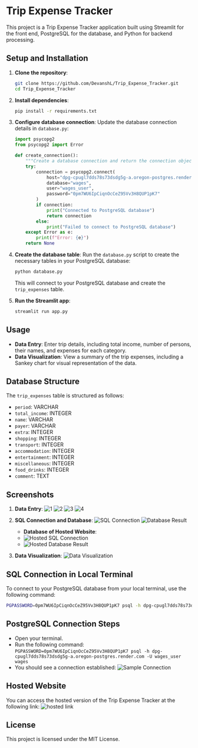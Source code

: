# Trip Expense Tracker

This project is a Trip Expense Tracker application built using Streamlit for the front end, PostgreSQL for the database, and Python for backend processing.

## Setup and Installation

1. **Clone the repository**:
    ```bash
    git clone https://github.com/DevanshL/Trip_Expense_Tracker.git
    cd Trip_Expense_Tracker
    ```

2. **Install dependencies**:
    ```bash
    pip install -r requirements.txt
    ```

3. **Configure database connection**:
    Update the database connection details in `database.py`:
    ```python
    import psycopg2
    from psycopg2 import Error

    def create_connection():
        """Create a database connection and return the connection object."""
        try:
            connection = psycopg2.connect(
                host="dpg-cpugl7dds78s73dsdg5g-a.oregon-postgres.render.com",
                database="wages",
                user="wages_user",
                password="0pm7WU6IpCiqnOcCeZ95Vv3H8QUP1pK7"
            )
            if connection:
                print("Connected to PostgreSQL database")
                return connection
            else:
                print("Failed to connect to PostgreSQL database")
        except Error as e:
            print(f"Error: {e}")
        return None
    ```

4. **Create the database table**:
    Run the `database.py` script to create the necessary tables in your PostgreSQL database:
    ```bash
    python database.py
    ```
    This will connect to your PostgreSQL database and create the `trip_expenses` table.

5. **Run the Streamlit app**:
    ```bash
    streamlit run app.py
    ```

## Usage

- **Data Entry**: Enter trip details, including total income, number of persons, their names, and expenses for each category.
- **Data Visualization**: View a summary of the trip expenses, including a Sankey chart for visual representation of the data.

## Database Structure

The `trip_expenses` table is structured as follows:
- `period`: VARCHAR
- `total_income`: INTEGER
- `name`: VARCHAR
- `payer`: VARCHAR
- `extra`: INTEGER
- `shopping`: INTEGER
- `transport`: INTEGER
- `accommodation`: INTEGER
- `entertainment`: INTEGER
- `miscellaneous`: INTEGER
- `food_drinks`: INTEGER
- `comment`: TEXT

## Screenshots

1. **Data Entry**:
   ![1](https://github.com/DevanshL/Trip_Expense_Tracker/blob/main/Images/1.png?raw=true)
   ![2](https://github.com/DevanshL/Trip_Expense_Tracker/blob/main/Images/2.png?raw=true)
   ![3](https://github.com/DevanshL/Trip_Expense_Tracker/blob/main/Images/3.png?raw=true)
   ![4](https://github.com/DevanshL/Trip_Expense_Tracker/blob/main/Images/4.png?raw=true)

3. **SQL Connection and Database**:
   ![SQL Connection](https://github.com/DevanshL/Trip_Expense_Tracker/blob/main/Images/connection.png?raw=true)
   ![Database Result](https://github.com/DevanshL/Trip_Expense_Tracker/blob/main/Images/sql.png?raw=true)

   - **Database of Hosted Website**:
   - ![Hosted SQL Connection](https://github.com/DevanshL/Trip_Expense_Tracker/blob/main/Images/onlin_sql_connection.png?raw=true)
   - ![Hosted Database Result](https://github.com/DevanshL/Trip_Expense_Tracker/blob/main/Images/hosted_database.png?raw=true)

5. **Data Visualization**:
   ![Data Visualization](https://github.com/DevanshL/Trip_Expense_Tracker/blob/main/Images/plot_of_expenses.png?raw=true)

## SQL Connection in Local Terminal

To connect to your PostgreSQL database from your local terminal, use the following command:
```bash
PGPASSWORD=0pm7WU6IpCiqnOcCeZ95Vv3H8QUP1pK7 psql -h dpg-cpugl7dds78s73dsdg5g-a.oregon-postgres.render.com -U wages_user wages
```

## PostgreSQL Connection Steps

- Open your terminal.
- Run the following command:
  ```PGPASSWORD=0pm7WU6IpCiqnOcCeZ95Vv3H8QUP1pK7 psql -h dpg-cpugl7dds78s73dsdg5g-a.oregon-postgres.render.com -U wages_user wages```
- You should see a connection established:
  ![Sample Connection](https://github.com/DevanshL/Trip_Expense_Tracker/blob/main/Images/sample_connection.png?raw=true)

## Hosted Website
You can access the hosted version of the Trip Expense Tracker at the following link:
![hosted link](https://trip-expense-tracker-7.onrender.com/)

## License
This project is licensed under the MIT License.
